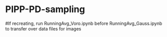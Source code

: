 # PIPP-PD-sampling

#If recreating, run RunningAvg_Voro.ipynb before RunningAvg_Gauss.ipynb to transfer over data files for images
